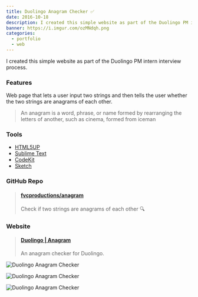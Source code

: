```yaml
---
title: Duolingo Anagram Checker ✅
date: 2016-10-18
description: I created this simple website as part of the Duolingo PM intern interview process.
banner: https://i.imgur.com/ozMNdqh.png
categories:
  - portfolio
  - web
---
```


I created this simple website as part of the Duolingo PM intern interview process.

### Features

Web page that lets a user input two strings and then tells the user whether the two strings are anagrams of each other.

> An anagram is a word, phrase, or name formed by rearranging the letters of another, such as cinema, formed from iceman

### Tools

* [HTML5UP](https://html5up.net)
* [Sublime Text](https://github.com/fvcproductions/Sublime)
* [CodeKit](https://incident57.com/codekit/)
* [Sketch](https://www.sketchapp.com/)

### GitHub Repo

<blockquote class="embedly-card"><h4><a href="https://github.com/fvcproductions/anagram">fvcproductions/anagram</a></h4><p>Check if two strings are anagrams of each other 🔍</p></blockquote>

### Website

<blockquote class="embedly-card"><h4><a href="https://fvcproductions.github.io/anagram">Duolingo | Anagram</a></h4><p>An anagram checker for Duolingo.</p></blockquote>

![Duolingo Anagram Checker](https://i.imgur.com/ozMNdqh.png)

![Duolingo Anagram Checker](https://i.imgur.com/SHpvzVg.png)

![Duolingo Anagram Checker](https://i.imgur.com/7zVt1UO.png)
